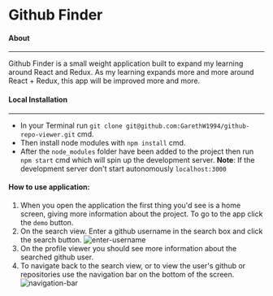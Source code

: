 # Github Finder 
   
 #### About
 <hr/>

  Github Finder is a small weight application built to expand my learning around React and Redux. As my learning expands more and more around React + Redux, this app will be improved more and more.
 
 #### Local Installation
 
 <hr/>

- In your Terminal run `git clone git@github.com:GarethW1994/github-repo-viewer.git` cmd.
- Then install node modules with `npm install` cmd.
- After the `node_modules` folder have been added to the project then run `npm start` cmd which will spin up the development server.
  **Note**: If the development server don't start autonomously  `localhost:3000`

#### How to use application:

1. When you open the application the first thing you'd see is a home screen, giving more information about the project. To go to the app click the ``demo`` button.
2. On the search view. Enter a github username in the search box and click the search button.
![enter-username](https://user-images.githubusercontent.com/22448019/43825358-da7f2c14-9af4-11e8-96de-91092c42e9a0.png)
3. On the profile viewer you should see more information about the searched github user.
4. To navigate back to the search view, or to view the user's github or repositories use the navigation bar on the bottom of the screen. <br/>
![navigation-bar](https://user-images.githubusercontent.com/22448019/43825775-e6729302-9af5-11e8-8a99-3ce149748d8f.png)